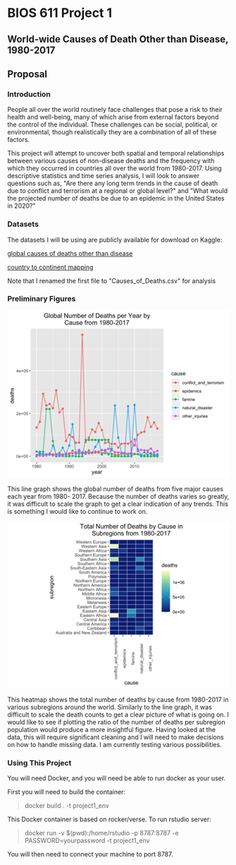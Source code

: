 BIOS 611 Project 1
==================

World-wide Causes of Death Other than Disease, 1980-2017
--------------------------------------------------------

Proposal
--------

### Introduction

People all over the world routinely face challenges that pose a risk to their health and well-being, many of which arise from external factors beyond the control of the individual. These challenges can be social, political, or environmental, though realistically they are a combination of all of these factors.

This project will attempt to uncover both spatial and temporal relationships between various causes of non-disease deaths and the frequency with which they occurred in countries all over the world from 1980-2017. Using descriptive statistics and time series analysis, I will look to answer questions such as, "Are there any long term trends in the cause of death due to conflict and terrorism at a regional or global level?" and "What would the projected number of deaths be due to an epidemic in the United States in 2020?"


### Datasets

The datasets I will be using are publicly available for download on Kaggle:


[global causes of deaths other than disease](https://www.kaggle.com/tahminashoaib86/global-cause-of-the-deaths-other-than-diseases)

[country to continent mapping](https://www.kaggle.com/statchaitya/country-to-continent)

Note that I renamed the first file to "Causes_of_Deaths.csv" for analysis

### Preliminary Figures

![](assets/cause_line_prelim.png)

This line graph shows the global number of deaths from five major causes each year from 1980- 2017. Because the number of deaths varies so greatly, it was difficult to scale the graph to get a clear indication of any trends. This is something I would like to continue to work on.




![](assets/region_death_heat_prelim.png)

This heatmap shows the total number of deaths by cause from 1980-2017 in various subregions around the world. Similarly to the line graph, it was difficult to scale the death counts to get a clear picture of what is going on. I would like to see if plotting the ratio of the number of deaths per subregion population would produce a more insightful figure. Having looked at the data, this will require significant cleaning and I will need to make decisions on how to handle missing data. I am currently testing various possibilities.



### Using This Project


You will need Docker, and you will need be able to run docker as your user.

First you will need to build the container:
> docker build . -t project1_env

This Docker container is based on rocker/verse. To run rstudio server:
> docker run -v $(pwd):/home/rstudio -p 8787:8787 -e PASSWORD=yourpassword -t project1_env

You will then need to connect your machine to port 8787.
